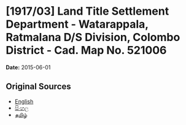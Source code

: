 # [1917/03] Land Title Settlement Department - Watarappala, Ratmalana D/S Division, Colombo District - Cad. Map No. 521006

**Date:** 2015-06-01

## Original Sources

- [English](https://documents.gov.lk/view/extra-gazettes/2015/6/1917-03_E.pdf)
- [සිංහල](https://documents.gov.lk/view/extra-gazettes/2015/6/1917-03_S.pdf)
- [தமிழ்](https://documents.gov.lk/view/extra-gazettes/2015/6/1917-03_T.pdf)
